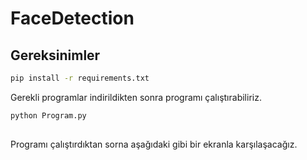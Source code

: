 # FaceDetection

## Gereksinimler
```bash
pip install -r requirements.txt 
```
Gerekli programlar indirildikten sonra programı çalıştırabiliriz.
```bash
python Program.py
```
##
Programı çalıştırdıktan sorna aşağıdaki gibi bir ekranla karşılaşacağız.
